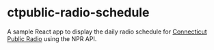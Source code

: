 # ctpublic-radio-schedule

A sample React app to display the daily radio schedule for [Connecticut Public Radio](https://www.wnpr.org/) using the NPR API.
